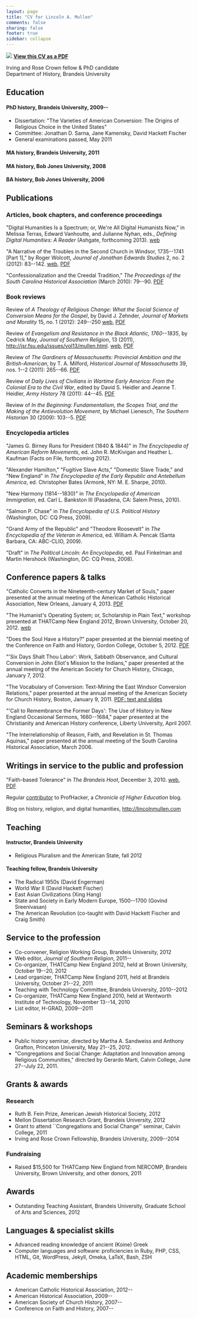 ```yaml
---
layout: page
title: "CV for Lincoln A. Mullen"
comments: false
sharing: false
footer: true
sidebar: collapse
---
```


<img src="{{root_url}}/images/pdf.gif" style="border:0;" /> **[View this CV as a PDF]({{root_url}}/docs/Mullen-cv.pdf)** 

Irving and Rose Crown fellow & PhD candidate  
Department of History, Brandeis University  

## Education

#### PhD history, Brandeis University, 2009--

+ Dissertation: "The Varieties of American Conversion: The Origins of 
Religious Choice in the United States"
+ Committee:  Jonathan D. Sarna, Jane Kamensky, David Hackett 
Fischer
+ General examinations passed, May 2011

#### MA history, Brandeis University, 2011

#### MA history, Bob Jones University, 2008

#### BA history, Bob Jones University, 2006

## Publications

### Articles, book chapters, and conference proceedings

"Digital Humanities Is a Spectrum; or, We're All Digital Humanists Now," 
in Melissa Terras, Edward Vanhoutte, and Julianne Nyhan, eds., *Defining 
Digital Humanities: A Reader* (Ashgate, forthcoming 2013).
[web]({{root_url}}/blog/digital-humanities-is-a-spectrum/)

"A Narrative of the Troubles in the Second Church in
Windsor, 1735--1741 [Part 1]," by Roger Wolcott, *Journal of Jonathan
Edwards Studies* 2, no. 2 (2012): 83--142.
[web](http://jestudies.yale.edu/index.php/journal/issue/view/19/showToc),
[PDF]({{root_url}}/docs/mullen.wolcott-narrative.pdf)

"Confessionalization and the Creedal Tradition," *The Proceedings of the
South Carolina Historical Association* (March 2010): 79--90.
[PDF]({{root_url}}/docs/confessionalization.pdf)

### Book reviews

Review of *A Theology of Religious Change: What the Social Science of
Conversion Means for the Gospel*, by David J. Zehnder, *Journal of
Markets and Morality* 15, no. 1 (2012): 249--250
[web]({{root_url}}/blog/theology-of-religious-change/),
[PDF]({{root_url}}/docs/reviewzehnder.pdf)

Review of *Evangelism and Resistance in the Black Atlantic, 1760--1835*,
by Cedrick May, *Journal of Southern Religion*, 13 (2011),
<http://jsr.fsu.edu/issues/vol13/mullen.html>.
[web](http://jsr.fsu.edu/issues/vol13/mullen.html),
[PDF]({{root_url}}docs/reviewmay.pdf)

Review of *The Gardiners of Massachusetts: Provincial Ambition and the
British-American*, by T. A. Milford, *Historical Journal of
Massachusetts* 39, nos. 1--2 (2011): 265--66.
[PDF]({{root_url}}/docs/reviewgardiners.pdf)

Review of *Daily Lives of Civilians in Wartime Early America: From the
Colonial Era to the Civil War*, edited by David S. Heidler and Jeanne T.
Heidler, *Army History* 78 (2011): 44--45.
[PDF]({{root_url}}docs/reviewdailylives.pdf)

Review of *In the Beginning: Fundamentalism, the Scopes Trial, and the
Making of the Antievolution Movement*, by Michael Lienesch, *The
Southern Historian* 30 (2009): 103--5.
[PDF]({{root_url}}/docs/reviewinthebeginning.pdf)

### Encyclopedia articles

"James G. Birney Runs for President (1840 & 1844)" in *The Encyclopedia
of American Reform Movements*, ed. John R. McKivigan and Heather L.
Kaufman (Facts on File, forthcoming 2012).

"Alexander Hamilton," "Fugitive Slave Acts," "Domestic Slave Trade," and
"New England" in *The Encyclopedia of the Early Republic and Antebellum
America*, ed. Christopher Bates (Armonk, NY: M. E. Sharpe, 2010).

"New Harmony (1814--1830)" in *The Encyclopedia of American
Immigration*, ed. Carl L. Bankston III (Pasadena, CA: Salem Press,
2010).

"Salmon P. Chase" in *The Encyclopedia of U.S. Political History*
(Washington, DC: CQ Press, 2009).

"Grand Army of the Republic" and "Theodore Roosevelt" in *The
Encyclopedia of the Veteran in America*, ed. William A. Pencak (Santa
Barbara, CA: ABC-CLIO, 2009).

"Draft" in *The Political Lincoln: An Encyclopedia*, ed. Paul Finkelman
and Martin Hershock (Washington, DC: CQ Press, 2008).

## Conference papers & talks

"Catholic Converts in the Nineteenth-century Market of Souls," paper 
presented at the annual meeting of the American Catholic Historical 
Association, New Orleans, January 4, 2013.
[PDF]({{root_url}}/docs/Mullen.acha.2013.md.pdf)

"The Humanist's Operating System; or, Scholarship in Plain Text," 
workshop presented at THATCamp New England 2012, Brown University, 
October 20, 2012.
[web]({{root_url}}/blog/scholarship-in-plain-text/)

"Does the Soul Have a History?" paper presented at the biennial meeting 
of the Conference on Faith and History, Gordon College, October 5, 2012.
[PDF]({{root_url}}/docs/mullen.does-the-soul-have-a-history.pdf)

"'Six Days Shalt Thou Labor': Work, Sabbath Observance, and Cultural 
Conversion in John Eliot's Mission to the Indians," paper presented at 
the annual meeting of the American Society for Church History, Chicago, 
January 7, 2012.

<!--
Conference participant, THATCamp [The Humanities and Technology Camp]
AHA 2012, American Historical Association, January 5, 2012.\
-->

<!--
Conference organizer and participant, THATCamp [The Humanities and
Technology Camp] New England 2011, Brandeis University, October 21--22,
2011.
-->

"The Vocabulary of Conversion: Text-Mining the East Windsor Conversion
Relations," paper presented at the annual meeting of the American
Society for Church History, Boston, January 9, 2011.
[PDF: text and slides]({{root_url}}/docs/Mullen.Vocabulary-of-Conversion.pdf)

<!--
Conference organizer and participant, THATCamp [The Humanities and
Technology Camp] New England 2010, Wentworth Institute of Technology,
November 13--14, 2010.
-->

<!--
Conference participant, THATCamp [The Humanities and Technology Camp]
2010, George Mason University, May 22--23, 2010.
-->

"'Call to Remembrance the Former Days': The Use of History in New
England Occasional Sermons, 1660--1684," paper presented at the
Christianity and American History conference, Liberty University, April
2007.

"The Interrelationship of Reason, Faith, and Revelation in St. Thomas
Aquinas," paper presented at the annual meeting of the South Carolina
Historical Association, March 2006.

## Writings in service to the public and profession

"Faith-based Tolerance" in *The Brandeis Hoot*, December 3, 2010.
[web](http://thebrandeishoot.com/articles/9255),
[PDF]({{root_url}}/docs/faithbasedtolerance.pdf)

Regular 
[contributor](http://chronicle.com/blogs/profhacker/author/lmullen) to ProfHacker, a *Chronicle of Higher Education*
blog.

Blog on history, religion, and digital humanities,
<http://lincolnmullen.com>


## Teaching

#### Instructor, Brandeis University

+ Religious Pluralism and the American State, fall 2012

#### Teaching fellow, Brandeis University

+ The Radical 1950s (David Engerman)
+ World War II (David Hackett Fischer)
+ East Asian Civilizations (Xing Hang)
+ State and Society in Early Modern Europe, 1500--1700 (Govind Sreenivasan)
+ The American Revolution (co-taught with David Hackett 
Fischer and Craig Smith)

## Service to the profession


+ Co-convener, Religion Working Group, Brandeis University, 
2012
+ Web editor, *Journal of Southern Religion*, 2011--
+ Co-organizer, THATCamp New England 2012, held at Brown University,
October 19--20, 2012
+ Lead organizer, THATCamp New England 2011, held at Brandeis University, 
October 21--22, 2011
+ Teaching with Technology Committee, Brandeis University, 2010--2012
+ Co-organizer, THATCamp New England 2010, held at Wentworth Institute of 
Technology, November 13--14, 2010
+ List editor, H-GRAD, 2009--2011


## Seminars & workshops

+ Public history seminar, directed by Martha A. Sandweiss and 
Anthony Grafton, Princeton University, May 21--25, 2012.
+ "Congregations and Social Change: Adaptation and Innovation among 
Religious Communities," directed by Gerardo Marti, Calvin College, June 
27--July 22, 2011.

## Grants & awards

### Research 

+ Ruth B. Fein Prize, American Jewish Historical Society, 2012
+ Mellon Dissertation Research Grant, Brandeis University, 2012
+ Grant to attend ``Congregations and Social Change'' seminar, Calvin 
College, 2011 
+ Irving and Rose Crown Fellowship, Brandeis University, 2009--2014


### Fundraising

+ Raised $15,500 for THATCamp New England from NERCOMP, Brandeis 
University, Brown University, and other donors, 2011

## Awards 

+ Outstanding Teaching Assistant, Brandeis University, Graduate School of 
Arts and Sciences, 2012

## Languages & specialist skills

+ Advanced reading knowledge of ancient (Koine) Greek
+ Computer languages and software: proficiencies in Ruby, PHP, CSS, HTML, Git, WordPress, Jekyll, Omeka, LaTeX, Bash, ZSH


## Academic memberships

+ American Catholic Historical Association, 2012--
+ American Historical Association, 2009--
+ American Society of Church History, 2007--
+ Conference on Faith and History, 2007--
